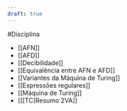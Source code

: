 ```yaml
---
draft: true
---
```



#Disciplina 
- [[AFN]]
- [[AFD]]
- [[Decibilidade]]
- [[Equivalência entre AFN e AFD]]
- [[Variantes da Máquina de Turing]]
- [[Expressões regulares]]
- [[Máquina de Turing]]
- [[[TC]Resumo 2VA]]